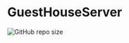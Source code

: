 # GuestHouseServer
![GitHub repo size](https://img.shields.io/github/repo-size/Deliora90/guestHouseServer)
